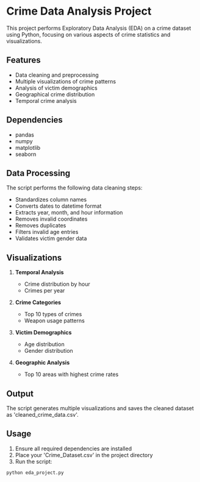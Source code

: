 # Crime Data Analysis Project

This project performs Exploratory Data Analysis (EDA) on a crime dataset using Python, focusing on various aspects of crime statistics and visualizations.


## Features

- Data cleaning and preprocessing
- Multiple visualizations of crime patterns
- Analysis of victim demographics
- Geographical crime distribution
- Temporal crime analysis

## Dependencies

- pandas
- numpy
- matplotlib
- seaborn

## Data Processing

The script performs the following data cleaning steps:
- Standardizes column names
- Converts dates to datetime format
- Extracts year, month, and hour information
- Removes invalid coordinates
- Removes duplicates
- Filters invalid age entries
- Validates victim gender data


## Visualizations

1. **Temporal Analysis**
   - Crime distribution by hour
   - Crimes per year

2. **Crime Categories**
   - Top 10 types of crimes
   - Weapon usage patterns

3. **Victim Demographics**
   - Age distribution
   - Gender distribution

4. **Geographic Analysis**
   - Top 10 areas with highest crime rates

## Output

The script generates multiple visualizations and saves the cleaned dataset as 'cleaned_crime_data.csv'.


## Usage

1. Ensure all required dependencies are installed
2. Place your 'Crime_Dataset.csv' in the project directory
3. Run the script:
```python
python eda_project.py
```
